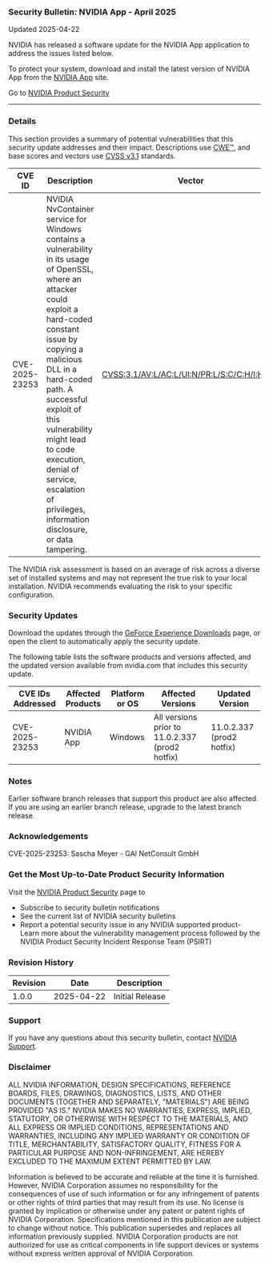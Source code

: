 ### Security Bulletin: NVIDIA App - April 2025

Updated 2025-04-22

NVIDIA has released a software update for the NVIDIA App application to address the issues listed below.<br><div>To protect your system, download and install the latest version of NVIDIA App from the <a href="https://www.nvidia.com/en-us/software/nvidia-app/">NVIDIA App</a> site.</div>

Go to [NVIDIA Product Security](https://www.nvidia.com/security/)

_______________________________________________________________________________________________________________________________________________

### Details

This section provides a summary of potential vulnerabilities that this security update addresses and their impact. Descriptions use [CWE™](https://cwe.mitre.org/), and base scores and vectors use [CVSS v3.1](https://www.first.org/cvss/specification-document) standards.

| **CVE ID** | **Description** | **Vector** | **Base Score** | **Severity** | **CWE** | **Impacts** |
| ---------- | ---------------- | ---------- | -------------- | ------------ | -------- | ------------ |
| CVE-2025-23253 | NVIDIA NvContainer service for Windows contains a vulnerability in its usage of OpenSSL, where an attacker could exploit a hard-coded constant issue by copying a malicious DLL in a hard-coded path. A successful exploit of this vulnerability might lead to code execution, denial of service, escalation of privileges, information disclosure, or data tampering. | [CVSS:3.1/AV:L/AC:L/UI:N/PR:L/S:C/C:H/I:H/A:H](https://www.first.org/cvss/calculator/3.1#CVSS:3.1/AV:L/AC:L/UI:N/PR:L/S:C/C:H/I:H/A:H) | 8.8 | HIGH | [CWE-547](https://cwe.mitre.org/data/definitions/547.html) | Code execution, denial of service, escalation of privileges, information disclosure, data tampering |

The NVIDIA risk assessment is based on an average of risk across a diverse set of installed systems and may not represent the true risk to your local installation. NVIDIA recommends evaluating the risk to your specific configuration.

### Security Updates

Download the updates through the <a href="https://www.geforce.com/geforce-experience/download">GeForce Experience Downloads</a> page, or open the client to automatically apply the security update.

The following table lists the software products and versions affected, and the updated version available from nvidia.com that includes this security update.

| **CVE IDs Addressed** | **Affected Products** | **Platform or OS** | **Affected Versions** | **Updated Version** |
| --------------------- | --------------------- | ----------------- | --------------------- | ------------------- |
| CVE-2025-23253 | NVIDIA App | Windows | All versions prior to 11.0.2.337 (prod2 hotfix) | 11.0.2.337 (prod2 hotfix) |

### Notes

Earlier software branch releases that support this product are also affected. If you are using an earlier branch release, upgrade to the latest branch release.


### Acknowledgements

CVE-2025-23253: Sascha Meyer - GAI NetConsult GmbH



### Get the Most Up-to-Date Product Security Information

Visit the [NVIDIA Product Security](https://www.nvidia.com/security/) page to

- Subscribe to security bulletin notifications
- See the current list of NVIDIA security bulletins
- Report a potential security issue in any NVIDIA supported product- Learn more about the vulnerability management process followed by the NVIDIA Product Security Incident Response Team (PSIRT)
### Revision History

| **Revision** | **Date** | **Description** |
| ------------ | -------- | --------------- |
| 1.0.0 | 2025-04-22 | Initial Release |

### Support
If you have any questions about this security bulletin, contact [NVIDIA Support](https://www.nvidia.com/object/support.html).

### Disclaimer
ALL NVIDIA INFORMATION, DESIGN SPECIFICATIONS, REFERENCE BOARDS, FILES, DRAWINGS, DIAGNOSTICS, LISTS, AND OTHER DOCUMENTS (TOGETHER AND SEPARATELY, "MATERIALS") ARE BEING PROVIDED "AS IS." NVIDIA MAKES NO WARRANTIES, EXPRESS, IMPLIED, STATUTORY, OR OTHERWISE WITH RESPECT TO THE MATERIALS, AND ALL EXPRESS OR IMPLIED CONDITIONS, REPRESENTATIONS AND WARRANTIES, INCLUDING ANY IMPLIED WARRANTY OR CONDITION OF TITLE, MERCHANTABILITY, SATISFACTORY QUALITY, FITNESS FOR A PARTICULAR PURPOSE AND NON-INFRINGEMENT, ARE HEREBY EXCLUDED TO THE MAXIMUM EXTENT PERMITTED BY LAW. 

Information is believed to be accurate and reliable at the time it is furnished. However, NVIDIA Corporation assumes no responsibility for the consequences of use of such information or for any infringement of patents or other rights of third parties that may result from its use. No license is granted by implication or otherwise under any patent or patent rights of NVIDIA Corporation. Specifications mentioned in this publication are subject to change without notice. This publication supersedes and replaces all information previously supplied. NVIDIA Corporation products are not authorized for use as critical components in life support devices or systems without express written approval of NVIDIA Corporation.

